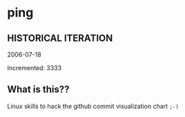 # ping

## HISTORICAL ITERATION
2006-07-18

Incremented: 3333

## What is this?? 
Linux skills to hack the github commit visualization chart `;-)`

